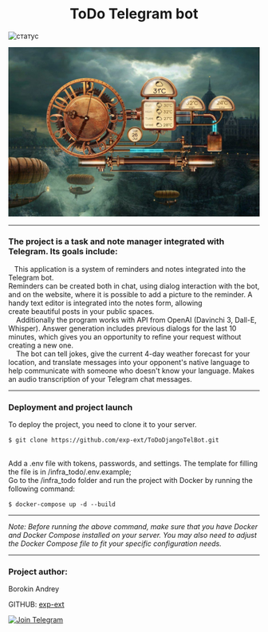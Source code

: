 <h1 align="center">ToDo Telegram bot</h1>

![статус](https://github.com/exp-ext/ToDoDjangoTelBot/actions/workflows/main.yml/badge.svg?event=push)

<p align="center"><img src="https://github.com/exp-ext/ToDoDjangoTelBot/blob/master/todo/static/git/background.jpg" width="700" /></p>

<hr />
<div><h3>The project is a task and note manager integrated with Telegram. Its goals include:</h3>
<p>&nbsp; &nbsp;This application is a system of reminders and notes integrated into the Telegram bot.<br />Reminders can be created both in chat, using dialog interaction with the bot, and on the website, where it is possible to add a picture to the reminder. A handy text editor is integrated into the notes form, allowing<br />create beautiful posts in your public spaces.<br />&nbsp; &nbsp; Additionally the program works with API from OpenAI (Davinchi 3, Dall-E, Whisper). Answer generation includes previous dialogs for the last 10 minutes, which gives you an opportunity to refine your request without creating a new one. <br />&nbsp; &nbsp; The bot can tell jokes, give the current 4-day weather forecast for your location, and translate messages into your opponent's native language to help communicate with someone who doesn't know your language. Makes an audio transcription of your Telegram chat messages.</p>
<hr />

<h3>Deployment and project launch</h3>
<div class="w-[30px] flex flex-col relative items-end">To deploy the project, you need to clone it to your server.&nbsp;</div>

```
$ git clone https://github.com/exp-ext/ToDoDjangoTelBot.git
```

<div class="w-[30px] flex flex-col relative items-end">&nbsp;</div>
<div class="w-[30px] flex flex-col relative items-end">Add a .env file with tokens, passwords, and settings. The template for filling the file is in /infra_todo/.env.example;</div>

<div class="w-[30px] flex flex-col relative items-end">Go to the /infra_todo folder and run the project with Docker by running the following command:</div>

```
$ docker-compose up -d --build
```
<hr />
<p><em>Note: Before running the above command, make sure that you have Docker and Docker Compose installed on your server. You may also need to adjust the Docker Compose file to fit your specific configuration needs.</em></p>
<hr />
<h3>Project author:</h3>
<p>Borokin Andrey</p>

GITHUB: [exp-ext](https://github.com/exp-ext)

[![Join Telegram](https://img.shields.io/badge/My%20Telegram-Join-blue)](https://t.me/Borokin)
